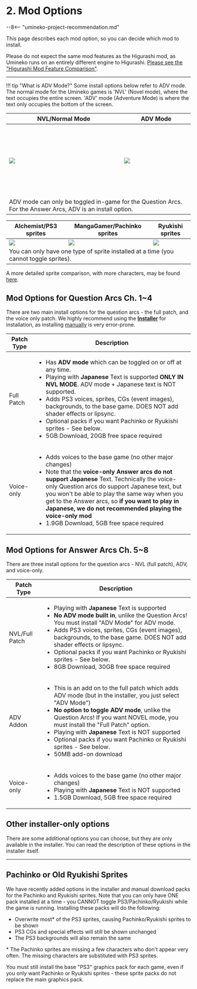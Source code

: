# 2. Mod Options

--8<-- "umineko-project-recommendation.md"

This page describes each mod option, so you can decide which mod to install.

Please do not expect the same mod features as the Higurashi mod, as Umineko runs on an entirely different engine to Higurashi. [Please see the "Higurashi Mod Feature Comparison"](Umineko-Getting-started.md#higurashi-mod-feature-comparison).

----

!!! tip "What is ADV Mode?"
    Some install options below refer to ADV mode. The normal mode for the Umineko games is 'NVL' (Novel mode), where the text occupies the entire screen. 'ADV' mode (Adventure Mode)  is where the text only occupies the bottom of the screen.

<table>
<thead>
<tr class="header">
<th>NVL/Normal Mode</th>
<th>ADV Mode</th>
</tr>
</thead>
<tbody>
<td height=200><img src="https://07th-mod.com/wiki/Umineko/img/3.jpg"></td>
<td height=200><img src="https://07th-mod.com/wiki/Umineko/img/4.jpg"></td>
<tr><td colspan="2">ADV mode can only be toggled in-game for the Question Arcs. For the Answer Arcs, ADV is an install option.</td></tr>
</tbody>
</table>

<table>
    <thead>
        <tr>
            <th>Alchemist/PS3 sprites</th>
            <th>MangaGamer/Pachinko sprites</th>
            <th>Ryukishi sprites</th>
        </tr>
    </thead>
    <tbody>
        <tr>
            <td><img src="https://07th-mod.com/wiki/Umineko/img/sprite_alchemist.png"></td>
            <td><img src="https://07th-mod.com/wiki/Umineko/img/sprite_pachinko.png"></td>
            <td><img src="https://07th-mod.com/wiki/Umineko/img/sprite_potato.png"></td>
        </tr>
        <tr><td colspan="3">You can only have one type of sprite installed at a time (you cannot toggle sprites).</td></tr>
    </tbody>
</table>

A more detailed sprite comparison, with more characters, may be found [here](https://07th-mod.com/wiki/Umineko/img/umineko-sprite-comparison.png).

## Mod Options for Question Arcs Ch. 1~4

There are two main install options for the question arcs - the full patch, and the voice only patch. We highly recommend using the **[Installer](Umineko-Part-3a-Cross-Platform-Installer.md)** for installation, as installing [manually](Umineko-Part-1.1---Voices-only-Patch.md) is very error-prone.

<table>
    <thead>
        <tr>
            <th>Patch Type</th>
            <th>Description</th>
        </tr>
    </thead>
    <tbody>
        <tr>
            <td>Full Patch</td>
            <td>
                <ul>
                    <li>Has <strong>ADV mode</strong> which can be toggled on or off at any time.</li>
                    <li>Playing with <strong>Japanese</strong> Text is supported <strong>ONLY IN NVL MODE</strong>. ADV mode + Japanese text is NOT supported.</li>
                    <li>Adds PS3 voices, sprites, CGs (event images), backgrounds, to the base game. DOES NOT add shader effects or lipsync.</li>
                    <li>Optional packs if you want Pachinko or Ryukishi sprites - See below.</li>
                    <li>5GB Download, 20GB free space required</li>
                </ul>
            </td>
        </tr>
        <tr>
            <td>Voice-only</td>
            <td>
                <ul>
                    <li>Adds voices to the base game (no other major changes)</li>
                    <li>Note that the <strong>voice-only Answer arcs do not support Japanese</strong> Text. Technically the voice-only Question arcs do support Japanese text, but you won't be able to play the same way when you get to the Answer arcs, so <strong>if you want to play in Japanese, we do not recommended playing the voice-only mod</strong></li>
                    <li>1.9GB Download, 5GB free space required</li>
                </ul>
            </td>
        </tr>
    </tbody>
</table>

## Mod Options for Answer Arcs Ch. 5~8

There are three install options for the question arcs - NVL (full patch), ADV, and voice-only.

<table>
    <thead>
        <tr>
            <th>Patch Type</th>
            <th>Description</th>
        </tr>
    </thead>
    <tbody>
        <tr>
            <td>NVL/Full Patch</td>
            <td>
                <ul>
                    <li>Playing with <strong>Japanese</strong> Text is supported</li>
                    <li><strong>No ADV mode built in</strong>, unlike the Question Arcs! You must install "ADV Mode" for ADV mode.</li>
                    <li>Adds PS3 voices, sprites, CGs (event images), backgrounds, to the base game. DOES NOT add shader effects or lipsync.</li>
                    <li>Optional packs if you want Pachinko or Ryukishi sprites - See below.</li>
                    <li>8GB Download, 30GB free space required</li>
                </ul>
            </td>
        </tr>
        <tr>
            <td>ADV Addon</td>
            <td>
                <ul>
                    <li>This is an add on to the full patch which adds ADV mode (but in the installer, you just select "ADV Mode")</li>
                    <li><strong>No option to toggle ADV mode</strong>, unlike the Question Arcs! If you want NOVEL mode, you must install the "Full Patch" option.</li>
                    <li>Playing with <strong>Japanese</strong> Text is NOT supported</li>
                    <li>Optional packs if you want Pachinko or Ryukishi sprites - See below.</li>
                    <li>50MB add-on download</li>
                </ul>
            </td>
        </tr>
        <tr>
            <td>Voice-only</td>
            <td>
                <ul>
                    <li>Adds voices to the base game (no other major changes)</li>
                    <li>Playing with <strong>Japanese</strong> Text is NOT supported</strong></li>
                    <li>1.5GB Download, 5GB free space required</li>
                </ul>
            </td>
        </tr>
    </tbody>
</table>

## Other installer-only options

There are some additional options you can choose, but they are only available in the installer. You can read the description of these options in the installer itself.

----

## Pachinko or Old Ryukishi Sprites

We have recently added options in the installer and manual download packs for the Pachinko and Ryukishi sprites. Note that you can only have ONE pack installed at a time - you CANNOT toggle PS3/Pachinko/Ryukishi while the game is running. Installing these packs will do the following:

- Overwrite most* of the PS3 sprites, causing Pachinko/Ryukishi sprites to be shown
- PS3 CGs and special effects will still be shown unchanged
- The PS3 backgrounds will also remain the same

\* The Pachinko sprites are missing a few characters who don't appear very often. The missing characters are substituted with PS3 sprites.

You must still install the base "PS3" graphics pack for each game, even if you only want Pachinko or Ryukishi sprites - these sprite packs do not replace the main graphics pack.
